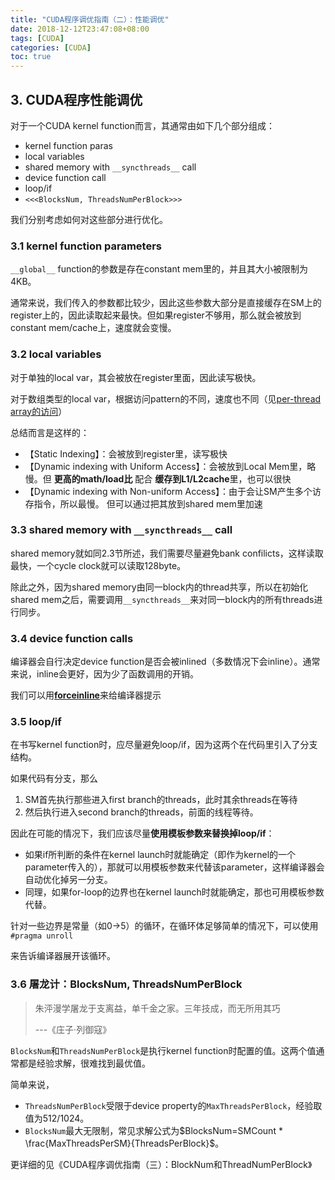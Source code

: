 ```yaml
---
title: "CUDA程序调优指南（二）：性能调优"
date: 2018-12-12T23:47:08+08:00
tags: [CUDA]
categories: [CUDA]
toc: true
---
```


## 3. CUDA程序性能调优

对于一个CUDA kernel function而言，其通常由如下几个部分组成：

- kernel function paras
- local variables
- shared memory with `__syncthreads__` call
- device function call
- loop/if
- `<<<BlocksNum, ThreadsNumPerBlock>>>`

我们分别考虑如何对这些部分进行优化。

### 3.1 kernel function parameters

`__global__` function的参数是存在constant mem里的，并且其大小被限制为4KB。

通常来说，我们传入的参数都比较少，因此这些参数大部分是直接缓存在SM上的register上的，因此读取起来最快。但如果register不够用，那么就会被放到constant mem/cache上，速度就会变慢。

### 3.2 local variables

对于单独的local var，其会被放在register里面，因此读写极快。

对于数组类型的local var，根据访问pattern的不同，速度也不同（见[per-thread array的访问](https://devblogs.nvidia.com/fast-dynamic-indexing-private-arrays-cuda/)）

总结而言是这样的：

- 【Static Indexing】：会被放到register里，读写极快
- 【Dynamic indexing with Uniform Access】：会被放到Local Mem里，略慢。但 **更高的math/load比** 配合 **缓存到L1/L2cache**里，也可以很快
- 【Dynamic indexing with Non-uniform Access】：由于会让SM产生多个访存指令，所以最慢。 但可以通过把其放到shared mem里加速

### 3.3 shared memory with `__syncthreads__` call

shared memory就如同2.3节所述，我们需要尽量避免bank confilicts，这样读取最快，一个cycle clock就可以读取128byte。

除此之外，因为shared memory由同一block内的thread共享，所以在初始化shared mem之后，需要调用`__syncthreads__`来对同一block内的所有threads进行同步。

### 3.4 device function calls

编译器会自行决定device function是否会被inlined（多数情况下会inline）。通常来说，inline会更好，因为少了函数调用的开销。

我们可以用[__forceinline__](https://docs.nvidia.com/cuda/cuda-c-programming-guide/index.html#noinline-and-forceinline)来给编译器提示

### 3.5 loop/if

在书写kernel function时，应尽量避免loop/if，因为这两个在代码里引入了分支结构。

如果代码有分支，那么

1. SM首先执行那些进入first branch的threads，此时其余threads在等待
2. 然后执行进入second branch的threads，前面的线程等待。

因此在可能的情况下，我们应该尽量**使用模板参数来替换掉loop/if**：

- 如果if所判断的条件在kernel launch时就能确定（即作为kernel的一个parameter传入的），那就可以用模板参数来代替该parameter，这样编译器会自动优化掉另一分支。
- 同理，如果for-loop的边界也在kernel launch时就能确定，那也可用模板参数代替。

针对一些边界是常量（如0->5）的循环，在循环体足够简单的情况下，可以使用`#pragma unroll`

来告诉编译器展开该循环。

### 3.6 屠龙计：BlocksNum, ThreadsNumPerBlock

> 朱泙漫学屠龙于支离益，单千金之家。三年技成，而无所用其巧
>
> ---《庄子·列御寇》

`BlocksNum`和`ThreadsNumPerBlock`是执行kernel function时配置的值。这两个值通常都是经验求解，很难找到最优值。

简单来说，

- `ThreadsNumPerBlock`受限于device property的`MaxThreadsPerBlock`，经验取值为512/1024。
- `BlocksNum`最大无限制，常见求解公式为$BlocksNum=SMCount * \frac{MaxThreadsPerSM}{ThreadsPerBlock}$。



更详细的见《CUDA程序调优指南（三）：BlockNum和ThreadNumPerBlock》
